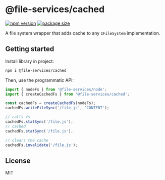 # @file-services/cached

[![npm version](https://img.shields.io/npm/v/@file-services/cached.svg)](https://www.npmjs.com/package/@file-services/cached)
[![package size](https://badgen.net/bundlephobia/minzip/@file-services/cached)](https://bundlephobia.com/result?p=@file-services/cached)

A file system wrapper that adds cache to any `IFileSystem` implementation.

## Getting started

Install library in project:

```sh
npm i @file-services/cached
```

Then, use the programmatic API:

```ts
import { nodeFs } from '@file-services/node';
import { createCachedFs } from '@file-services/cached';

const cachedFs = createCachedFs(nodeFs);
cachedFs.writeFileSync('/file.js', 'CONTENT');

// calls fs
cachedFs.statSync('/file.js');
// cached
cachedFs.statSync('/file.js');

// clears the cache
cachedFs.invalidate('/file.js');
```

## License

MIT
